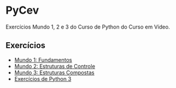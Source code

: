 # PyCev
 Exercícios Mundo 1, 2 e 3 do Curso de Python do Curso em Vídeo.

## Exercícios
-  [Mundo 1: Fundamentos](https://www.youtube.com/playlist?list=PLHz_AreHm4dlKP6QQCekuIPky1CiwmdI6)
-  [Mundo 2: Estruturas de Controle](https://www.youtube.com/playlist?list=PLHz_AreHm4dk_nZHmxxf_J0WRAqy5Czye)
-  [Mundo 3: Estruturas Compostas](https://www.youtube.com/watch?v=0LB3FSfjvao&list=PLHz_AreHm4dksnH2jVTIVNviIMBVYyFnH)
-  [Exercícios de Python 3](https://www.youtube.com/watch?v=nIHq1MtJaKs&list=PLHz_AreHm4dm6wYOIW20Nyg12TAjmMGT-)
